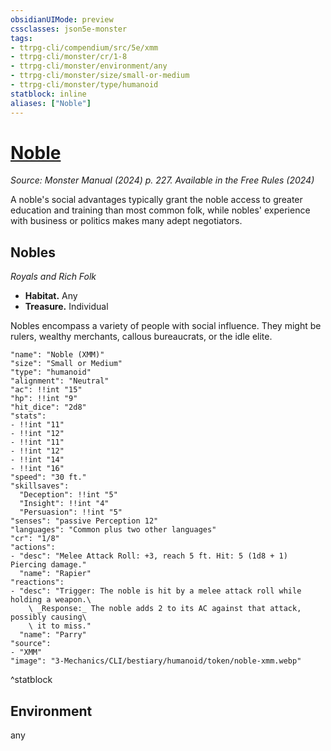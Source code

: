 ```yaml
---
obsidianUIMode: preview
cssclasses: json5e-monster
tags:
- ttrpg-cli/compendium/src/5e/xmm
- ttrpg-cli/monster/cr/1-8
- ttrpg-cli/monster/environment/any
- ttrpg-cli/monster/size/small-or-medium
- ttrpg-cli/monster/type/humanoid
statblock: inline
aliases: ["Noble"]
---
```

# [Noble](3-Mechanics\CLI\bestiary\humanoid/noble-xmm.md)
*Source: Monster Manual (2024) p. 227. Available in the Free Rules (2024)*  

A noble's social advantages typically grant the noble access to greater education and training than most common folk, while nobles' experience with business or politics makes many adept negotiators.

## Nobles

*Royals and Rich Folk*

- **Habitat.** Any  
- **Treasure.** Individual  

Nobles encompass a variety of people with social influence. They might be rulers, wealthy merchants, callous bureaucrats, or the idle elite.

```statblock
"name": "Noble (XMM)"
"size": "Small or Medium"
"type": "humanoid"
"alignment": "Neutral"
"ac": !!int "15"
"hp": !!int "9"
"hit_dice": "2d8"
"stats":
- !!int "11"
- !!int "12"
- !!int "11"
- !!int "12"
- !!int "14"
- !!int "16"
"speed": "30 ft."
"skillsaves":
  "Deception": !!int "5"
  "Insight": !!int "4"
  "Persuasion": !!int "5"
"senses": "passive Perception 12"
"languages": "Common plus two other languages"
"cr": "1/8"
"actions":
- "desc": "Melee Attack Roll: +3, reach 5 ft. Hit: 5 (1d8 + 1) Piercing damage."
  "name": "Rapier"
"reactions":
- "desc": "Trigger: The noble is hit by a melee attack roll while holding a weapon.\
    \ _Response:_ The noble adds 2 to its AC against that attack, possibly causing\
    \ it to miss."
  "name": "Parry"
"source":
- "XMM"
"image": "3-Mechanics/CLI/bestiary/humanoid/token/noble-xmm.webp"
```
^statblock

## Environment

any